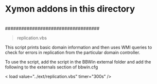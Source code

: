 #                                 #
# Xymon addons in this directory  #
#                                 #
################################### 

> replication.vbs

This script prints basic domain information and then uses WMI queries to check for errors in replication from
the particular domain controller. 

To use the script, add the script in the BBWin external folder and add the following to the externals section
of bbwin.cfg

< load value="../ext/replication.vbs" timer="300s" />
